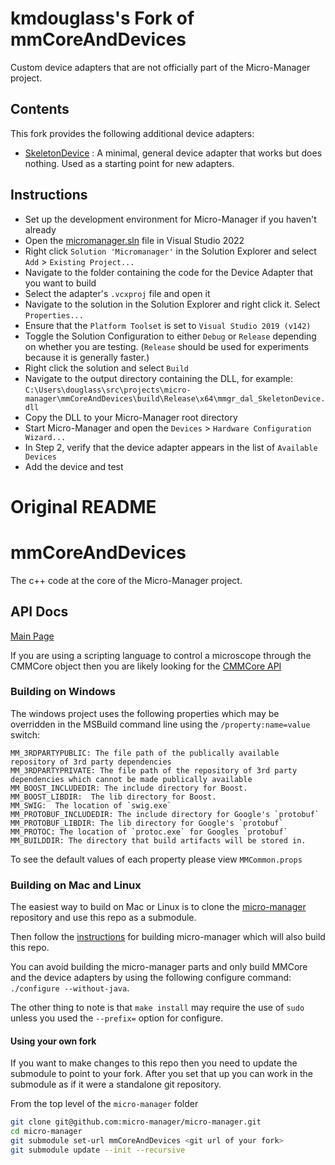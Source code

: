 # kmdouglass's Fork of mmCoreAndDevices
Custom device adapters that are not officially part of the Micro-Manager project.

## Contents

This fork provides the following additional device adapters:

- [SkeletonDevice](DeviceAdapters/SkeletonDevice/) : A minimal, general device adapter that works but does nothing. Used as a starting point for new adapters.

## Instructions

- Set up the development environment for Micro-Manager if you haven't already
- Open the [micromanager.sln](./micromanager.sln) file in Visual Studio 2022
- Right click `Solution 'Micromanager'` in the Solution Explorer and select `Add` > `Existing Project...`
- Navigate to the folder containing the code for the Device Adapter that you want to build
- Select the adapter's `.vcxproj` file and open it
- Navigate to the solution in the Solution Explorer and right click it. Select `Properties...`
- Ensure that the `Platform Toolset` is set to `Visual Studio 2019 (v142)`
- Toggle the Solution Configuration to either `Debug` or `Release` depending on whether you are testing. (`Release` should be used for experiments because it is generally faster.)
- Right click the solution and select `Build`
- Navigate to the output directory containing the DLL, for example: `C:\Users\douglass\src\projects\micro-manager\mmCoreAndDevices\build\Release\x64\mmgr_dal_SkeletonDevice.dll`
- Copy the DLL to your Micro-Manager root directory
- Start Micro-Manager and open the `Devices` > `Hardware Configuration Wizard...`
- In Step 2, verify that the device adapter appears in the list of `Available Devices`
- Add the device and test

# Original README

# mmCoreAndDevices
The c++ code at the core of the Micro-Manager project.

## API Docs
[Main Page](https://micro-manager.org/apidoc/MMCore/latest/index.html)

If you are using a scripting language to control a microscope through the CMMCore object
then you are likely looking for the [CMMCore API](https://micro-manager.org/apidoc/MMCore/latest/class_c_m_m_core.html)

### Building on Windows
The windows project uses the following properties which may be overridden in the MSBuild command line using the `/property:name=value` switch:

    MM_3RDPARTYPUBLIC: The file path of the publically available repository of 3rd party dependencies
    MM_3RDPARTYPRIVATE: The file path of the repository of 3rd party dependencies which cannot be made publically available
    MM_BOOST_INCLUDEDIR: The include directory for Boost.
    MM_BOOST_LIBDIR:  The lib directory for Boost.
    MM_SWIG:  The location of `swig.exe`
    MM_PROTOBUF_INCLUDEDIR: The include directory for Google's `protobuf`
    MM_PROTOBUF_LIBDIR: The lib directory for Google's `protobuf`
    MM_PROTOC: The location of `protoc.exe` for Googles `protobuf`
    MM_BUILDDIR: The directory that build artifacts will be stored in.
	
To see the default values of each property please view `MMCommon.props`

### Building on Mac and  Linux

The easiest way to build on Mac or Linux is to clone the [micro-manager](https://github.com/micro-manager/micro-manager) repository and use this repo as a submodule. 


Then follow the [instructions](https://github.com/micro-manager/micro-manager/blob/main/doc/how-to-build.md#building-on-unix) for building micro-manager which will also build this repo.

You can avoid building the micro-manager parts and only build MMCore and the device adapters by using the following configure command: `./configure --without-java`.

The other thing to note is that `make install` may require the use of `sudo` unless you used the `--prefix=` option for configure.

#### Using your own fork
If you want to make changes to this repo then you need to update the submodule to point to your fork. After you set that up you can work in the submodule as if it were a standalone git repository.

From the top level of the `micro-manager` folder
```bash
git clone git@github.com:micro-manager/micro-manager.git
cd micro-manager
git submodule set-url mmCoreAndDevices <git url of your fork>
git submodule update --init --recursive
```
